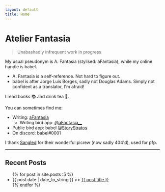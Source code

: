 ```yaml
---
layout: default
title: Home
---
```


# Atelier Fantasia

> Unabashadly infrequent work in progress.

My usual pseudonym is A. Fantasia (stylised: aFantasia), while my online handle is babel.
- A. Fantasia is a self-reference. Not hard to figure out.
- babel is after Jorge Luis Borges, sadly not Douglas Adams. Simply not confident as a translator, I'm afraid!

I read books 📚 and drink tea 🍵.

You can sometimes find me:

- Writing: [aFantasia](https://archiveofourown.org/users/aFantasia)
  + Writing bird app: [@aFantasia__](https://twitter.com/aFantasia__)
- Public bird app: babel [@StoryStratos](https://twitter.com/StoryStratos)
- On discord: babel#0001

I thank [Sangled](https://twitter.com/sangled) for their wonderful picrew (now sadly 404'd), used for pfp.

---

## Recent Posts

<ul class="posts">
  {% for post in site.posts :5 %}
  <li><span>{{ post.date | date_to_string }}</span> >> <a href="{{ post.url }}" title="{{ post.title }}">{{ post.title }}</a></li>
  {% endfor %}
</ul>

